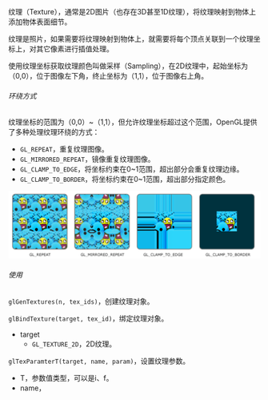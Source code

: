纹理（Texture），通常是2D图片（也存在3D甚至1D纹理），将纹理映射到物体上添加物体表面细节。

纹理是照片，如果需要将纹理映射到物体上，就需要将每个顶点关联到一个纹理坐标上，对其它像素进行插值处理。

使用纹理坐标获取纹理颜色叫做采样（Sampling），在2D纹理中，起始坐标为（0,0），位于图像左下角，终止坐标为（1,1），位于图像右上角。

###### 环绕方式

纹理坐标的范围为（0,0）~（1,1），但允许纹理坐标超过这个范围，OpenGL提供了多种处理纹理环绕的方式：

* `GL_REPEAT`，重复纹理图像。
* `GL_MIRRORED_REPEAT`，镜像重复纹理图像。
* `GL_CLAMP_TO_EDGE`，将坐标约束在0~1范围，超出部分会重复纹理边缘。
* `GL_CLAMP_TO_BORDER`，将坐标约束在0~1范围，超出部分指定颜色。

<img src="./../../../../999.Asset/image-20230521205515304.png" alt="image-20230521205515304" style="zoom:50%;" />

###### 使用

`glGenTextures(n, tex_ids)`，创建纹理对象。

`glBindTexture(target, tex_id)`，绑定纹理对象。

* target
  * `GL_TEXTURE_2D`，2D纹理。

`glTexParamterT(target, name, param)`，设置纹理参数。

* T，参数值类型，可以是i、f。
* name，

